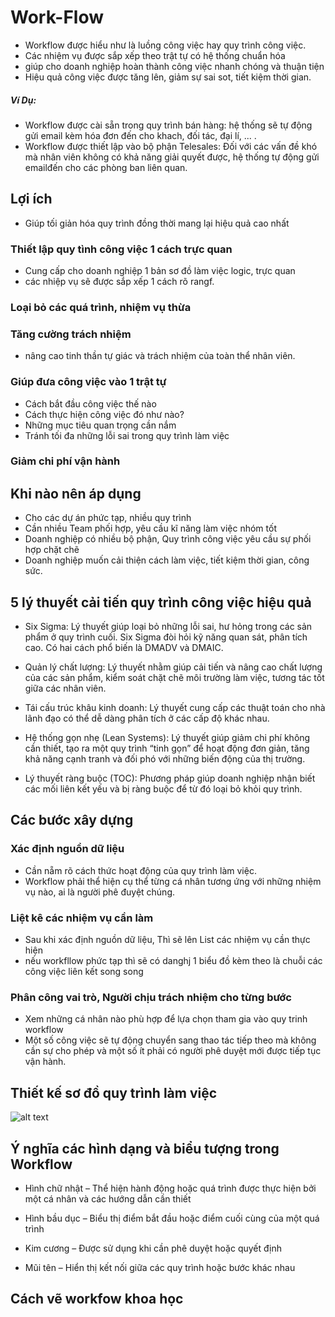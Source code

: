 # Work-Flow
- Workflow được hiểu như là luồng công việc hay quy trình công việc.
- Các nhiệm vụ được sắp xếp theo trật tự có hệ thống chuẩn hóa
- giúp cho doanh nghiệp hoàn thành công việc nhanh chóng và thuận tiện
- Hiệu quả công việc được tăng lên, giảm sự sai sot, tiết kiệm thời gian.

##### Ví Dụ:
- Workflow được cài sẵn trong quy trình bán hàng: hệ thống sẽ tự động gửi email kèm hóa đơn đến cho khach, đối tác, đại lí, ... .
- Workflow được thiết lập vào bộ phận Telesales: Đối với các vấn đề khó mà nhân viên không có khả năng giải quyết được, hệ thống tự động gửi emailđến cho các phòng ban liên quan.

## Lợi ích

- Giúp tối giản hóa quy trình đồng thời mang lại hiệu quả cao nhất

### Thiết lập quy tình công việc 1 cách trực quan

- Cung cấp cho doanh nghiệp 1 bản sơ đồ làm việc logic, trực quan
- các nhiệp vụ sẽ được sắp xếp 1 cách rõ rangf.

### Loại bỏ các quá trình, nhiệm vụ thừa

### Tăng cường trách nhiệm

- nâng cao tinh thần tự giác và trách nhiệm của toàn thể nhân viên.

### Giúp đưa công việc vào 1 trật tự

- Cách bắt đầu công việc thế nào
- Cách thực hiện công việc đó như nào?
- Những mục tiêu quan trọng cần nắm
- Tránh tối đa những lỗi sai trong quy trình làm việc

### Giảm chi phí vận hành

## Khi nào nên áp dụng

- Cho các dự án phức tạp, nhiều quy trình
- Cần nhiều Team phối hợp, yêu cầu kĩ năng làm việc nhóm tốt
- Doanh nghiệp có nhiều bộ phận, Quy trình công việc yêu cầu sự phối hợp chặt chẽ
- Doanh nghiệp muốn cải thiện cách làm việc, tiết kiệm thời gian, công sức.

## 5 lý thuyết cải tiến quy trình công việc hiệu quả

- Six Sigma: Lý thuyết giúp loại bỏ những lỗi sai, hư hỏng trong các sản phẩm ở quy trình cuối. Six Sigma đòi hỏi kỹ năng quan sát, phân tích cao. Có hai cách phổ biến là DMADV và DMAIC.

- Quản lý chất lượng: Lý thuyết nhằm giúp cải tiến và nâng cao chất lượng của các sản phẩm, kiểm soát chặt chẽ môi trường làm việc, tương tác tốt giữa các nhân viên.

- Tái cấu trúc khâu kinh doanh: Lý thuyết cung cấp các thuật toán cho nhà lãnh đạo có thể dễ dàng phân tích ở các cấp độ khác nhau.

- Hệ thống gọn nhẹ (Lean Systems): Lý thuyết giúp giảm chi phí không cần thiết, tạo ra một quy trình “tinh gọn” để hoạt động đơn giản, tăng khả năng cạnh tranh và đối phó với những biến động của thị trường.

- Lý thuyết ràng buộc (TOC): Phương pháp giúp doanh nghiệp nhận biết các mối liên kết yếu và bị ràng buộc để từ đó loại bỏ khỏi quy trình.

## Các bước xây dựng

### Xác định nguồn dữ liệu

- Cần nẵm rõ cách thức hoạt động của quy trình làm việc.
- Workflow phải thể hiện cụ thể từng cá nhân tương ứng với những nhiệm vụ nào, ai là người phê đuyệt chúng.

### Liệt kê các nhiệm vụ cần làm

- Sau khi xác định nguồn dữ liệu, Thì sẽ lên List các nhiệm vụ cần thực hiện
- nếu workfllow phức tạp thì sẽ có danghj 1 biểu đồ kèm theo là chuỗi các công việc liên kết song song

### Phân công vai trò, Người chịu trách nhiệm cho từng bước

- Xem những cá nhân nào phù hợp để lựa chọn tham gia vào quy trinh workflow
- Một số công việc sẽ tự động chuyển sang thao tác tiếp theo mà không cần sự cho phép và một số ít phải có người phê duyệt mới được tiếp tục vận hành.

## Thiết kế sơ đồ quy trình làm việc

![alt text](https://fastdo.vn/wp-content/uploads/2021/09/workflow-la-gi-21.jpg)

## Ý nghĩa các hình dạng và biểu tượng trong Workflow

- Hình chữ nhật – Thể hiện hành động hoặc quá trình được thực hiện bởi một cá nhân và các hướng dẫn cần thiết

- Hình bầu dục – Biểu thị điểm bắt đầu hoặc điểm cuối cùng của một quá trình

- Kim cương – Được sử dụng khi cần phê duyệt hoặc quyết định

- Mũi tên – Hiển thị kết nối giữa các quy trình hoặc bước khác nhau

## Cách vẽ workfow khoa học